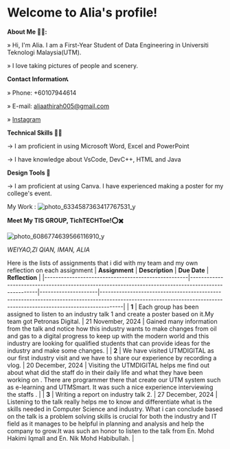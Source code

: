 # Welcome to Alia's profile!

**About Me 👩‍🎓:**

» Hi, I'm Alia. I am a First-Year Student of Data Engineering in Universiti Teknologi Malaysia(UTM).

» I love taking pictures of people and scenery.


**Contact Information📞**

» Phone: +60107944614

» E-mail: aliaathirah005@gmail.com 

»  [Instagram](https://www.instagram.com/nraliiyoo?igsh=MXNjY3luMXVwbzc4MA%3D%3D&utm_source=qr)




**Technical Skills 👩‍💻**

→ I am proficient in using Microsoft Word, Excel and PowerPoint

→ I have knowledge about VsCode, DevC++, HTML and Java


**Design Tools 🎨**

→ I am proficient at using Canva. I have experienced making a poster for my college's event.

My Work : 
![photo_6334587363417767531_y](https://github.com/user-attachments/assets/ba5672c3-0c1a-4c3d-91a4-3e2dae70c2d3)






**Meet My TIS GROUP, TichTECHToe!⭕✖️**

![photo_6086774639566116910_y](https://github.com/user-attachments/assets/ef2822cc-8544-457e-a239-a572a1dcd5f9)


*WEIYAO,ZI QIAN, IMAN, ALIA*


Here is the lists of assignments that i did with my team and my own reflection on each assignment
| **Assignment**                                     | **Description**                                                                                     | **Due Date**        | **Reflection**                                                                                                                                                      |
|----------------------------------------------------|-----------------------------------------------------------------------------------------------------|---------------------|--------------------------------------------------------------------------------------------------------------------------------------------------------------------|
| **1**               | Each group has been assigned to listen to an industry talk 1 and create a poster based on it.My team got Petronas Digital.               | 21 November, 2024   | Gained many information from the talk and notice how this industry wants to make changes from oil and gas to a digital progress to keep up with the modern world and this industry are looking for qualified students that can provide ideas for the industry and make some changes. |
| **2**    | We have  visited UTMDIGITAL as our first industry visit and we have to share our experience by recording a vlog. | 20 December, 2024       | Visiting the UTMDIGITAL helps me find out about what did the staff do in their daily life and what they have been working on . There are programmer there that create our UTM system such as e-learning and UTMSmart. It was such a nice experience interviewing the staffs .    |
| **3**                    | Writing a report on industry talk 2.                       | 27 December, 2024    | Listening to the talk really helps me to know and differentiate what is the skills needed in Computer Science and industry. What i can conclude based on the talk is a problem solving skills is crucial for both the industry and IT field as it manages to be helpful in planning and analysis and help the company to grow.It was such an honor to listen to the talk from En. Mohd Hakimi Iqmall and En. Nik Mohd Habibullah. |





